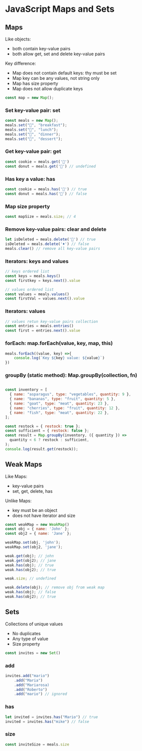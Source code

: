 # JavaScript Maps and Sets

## Maps

Like objects:

- both contain key-value pairs
- both allow get, set and delete key-value pairs

Key difference:

- Map does not contain default keys: thy must be set
- Map key can be any values, not string only
- Map has size property
- Map does not allow duplicate keys

```js
const map = new Map();
```

### Set key-value pair: set

```js
const meals = new Map();
meals.set("🍎", "breakfast");
meals.set("🍕", "lunch");
meals.set("🍔", "dinner");
meals.set("🎂", "dessert");
```

### Get key-value pair: get 

```js
const cookie = meals.get('🍪')
const donut = meals.get('🍩') // undefined
```

### Has key a value: has

```js
const cookie = meals.has('🍪') // true
const donut = meals.has('🍩') // false
```

### Map size property

```js
const mapSize = meals.size; // 4
```

### Remove key-value pairs: clear and delete

```js
let isDeleted = meals.delete('🍩') // true
isDeleted = meals.delete('♦️') // false
meals.clear() // remove all key-value pairs
```

### Iterators: keys and values

```js
// keys ordered list
const keys = meals.keys() 
const firstkey = keys.next().value

// values ordered list
const values = meals.values()
const firstVal = values.next().value
```

### Iterators: values

```js
// values retun key-value pairs collection
const entries = meals.entries()
const first = entries.next().value
```

### forEach: map.forEach(value, key, map, this)

```js
meals.forEach((value, key) =>{
    console.log(`Key ${key} value: ${value}`)
})
```

### groupBy (static method): Map.groupBy(collection, fn)
```js

const inventory = [
  { name: "asparagus", type: "vegetables", quantity: 9 },
  { name: "bananas", type: "fruit", quantity: 5 },
  { name: "goat", type: "meat", quantity: 23 },
  { name: "cherries", type: "fruit", quantity: 12 },
  { name: "fish", type: "meat", quantity: 22 },
];

const restock = { restock: true };
const sufficient = { restock: false };
const result = Map.groupBy(inventory, ({ quantity }) =>
  quantity < 6 ? restock : sufficient,
);
console.log(result.get(restock));
```

## Weak Maps

Like Maps:
- key-value pairs
- set, get, delete, has

Unlike Maps:
- key must be an object
- does not have iterator and size
  
```js
const weakMap = new WeakMap()
const obj = { name: 'John' };
const obj2 = { name: 'Jane' };

weakMap.set(obj, 'john');
weakMap.set(obj2, 'jane');

weak.get(obj); // john
weak.get(obj2); // jane
weak.has(obj); // true
weak.has(obj2); // true

weak.size; // undefined

weak.delete(obj); // remove obj from weak map
weak.has(obj); // false
weak.has(obj2); // true
```

## Sets

Collections of unique values

- No duplicates
- Any type of value
- Size property

```js
const invites = new Set()
```

### add

```js
invites.add("mario")
    .add("Maria")
    .add("Mariarosa)
    .add("Roberto")
    .add("mario") // ignored
```

### has

```js
let invited = invites.has("Mario") // true
invited = invites.has("mike") // false
```

### size

```js
const inviteSize = meals.size
```
